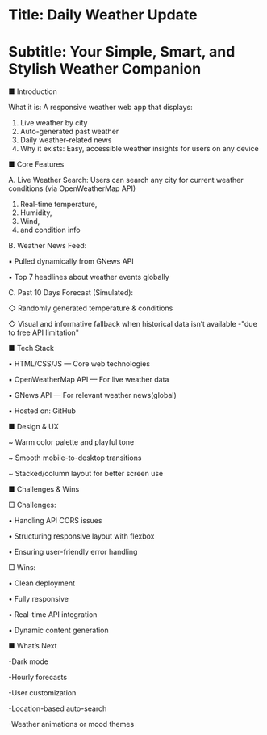 # Title: Daily Weather Update
# Subtitle: Your Simple, Smart, and Stylish Weather Companion

■ Introduction

What it is: A responsive weather web app that displays:
1. Live weather by city
2. Auto-generated past weather
3. Daily weather-related news
4. Why it exists: Easy, accessible weather insights for users on any device

■ Core Features

A. Live Weather Search:
Users can search any city for current weather conditions (via OpenWeatherMap API)
1. Real-time temperature,
2. Humidity,
3. Wind,
4. and condition info

B. Weather News Feed:

▪︎ Pulled dynamically from GNews API

▪︎ Top 7 headlines about weather events globally

C. Past 10 Days Forecast (Simulated):

◇ Randomly generated temperature & conditions

◇ Visual and informative fallback when historical data isn’t available -"due to free API limitation"

■ Tech Stack

▪︎ HTML/CSS/JS — Core web technologies

▪︎ OpenWeatherMap API — For live weather data

▪︎ GNews API — For relevant weather news(global) 

▪︎ Hosted on: GitHub 

■ Design & UX

~ Warm color palette and playful tone

~ Smooth mobile-to-desktop transitions

~ Stacked/column layout for better screen use

■ Challenges & Wins

□ Challenges:

• Handling API CORS issues

• Structuring responsive layout with flexbox

• Ensuring user-friendly error handling

□ Wins:

• Clean deployment

• Fully responsive

• Real-time API integration

• Dynamic content generation

■ What’s Next

-Dark mode

-Hourly forecasts

-User customization 

-Location-based auto-search

-Weather animations or mood themes

